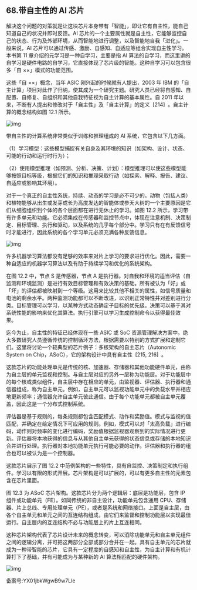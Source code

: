 ## 68.带自主性的 AI 芯片
解决这个问题的对策就是让这块芯片本身带有「智能」，即让它有自主性，能自己知道自己的状况并即时反馈。AI 芯片的一个主要属性就是自主性，它能够监控自己的状态、行为及外部环境，从而智能地进行调整，以及智能地自我「进化」。一般来说，AI 芯片可以通过传感、激励、自感知、自适应等组合实现自主性学习。本书第 11 章介绍的元学习是一种自学习，主要是指 AI 算法的自学习，而这里讲的自学习是硬件电路的自学习，它直接体现了芯片级的智能。这种自学习可以包含很多「自 ××」模式的功能范围。 


这些「自 ××」概念，当年 ASIC 刚兴起的时候就有人提出，2003 年 IBM 的「自主计算」项目对此作了归纳，使其成为一个研究主题。研究人员已经将自感知、自配置、自修复、自组织和其他自我特征视为自主计算的基本属性。自 2011 年以来，不断有人提出和修改对于「自主性」及「自主计算」的定义  [214]  。自主计算的概念结构如图 12.1 所示。 


![img](https://pic2.zhimg.com/v2-88e0fdfe53bd7711e8d5ab1b39621740.webp)

带自主性的计算系统非常类似于训练和推理组成的 AI 系统，它包含以下几方面。 


（1）学习模型：这些模型捕捉有关自身及其环境的知识（如架构、设计、状态、可能的行动和运行时行为）； 


（2）使用模型推理（如预测、分析、决策、计划）：模型推理可以使这些模型能够按照目标等级，根据它们的知识和推理采取行动（如探索、解释、报告、建议、自适应或影响其环境）。 


对于一个真正的自主性系统，持续、动态的学习是必不可少的。动物（包括人类）和植物能够从出生或发芽成长为高度发达的智能体或参天大树的一个主要原因是它们从细胞组织到个体的各个层面都在进行无休止的学习。如图 12.2 所示，学习带有许多单元和功能。它必须集成在传感器和监控节点中，体现在注意机制、决策制定、目标管理、执行和驱动，以及系统的几乎每个部分中。学习只有在有反馈信号时才能进行，因此系统的各个学习单元必须充满各种反馈信息。 


![img](https://pic1.zhimg.com/v2-3c5a44458b0298de8e81e26d1c61562f.webp)

许多机器学习算法都没有足够的效率来对片上学习的要求进行优化。因此，需要一种自适应的机器学习算法以及有助于持续学习和优化的系统架构。 


在图 12.2 中，节点 S 是传感器，节点 A 是执行器。对自我和环境的适当评估（自监测和环境监测）是进行有效目标管理和有效决策的基础。所有被认为「好」或「坏」的评估都被映射到一个等级。这用来比较其他不相关的属性，如信号质量和电池的剩余水平。两种监测功能都可以不断改进，以识别正常特性并对差别进行分类。目标管理可以学习，以某种方式动态确定子目标的优先级。决策可以基于其对系统性能的影响来优化其算法。执行引擎可以学习生成控制命令以获得最佳效果。 


迄今为止，自主性的特征已经体现在一些 ASIC 或 SoC 资源管理解决方案中。绝大多数研究人员遵循传统的控制循环方法，根据需要以特别的方式扩展和定制它们。这里将讨论一个较典型的芯片例子：多核架构的自主芯片（Autonomic System on Chip，ASoC），它的架构设计中具有自主性  [215, 216]  。 


这款芯片的功能处理单元是传统的核、加速器、存储器和其他功能硬件单元，由称为自主层的单元监视和控制。与自主层对应的另外一层称为功能层。对于功能层中的每个核或类似组件，自主层中存在相应的单元，由监视器、评估器、执行器和通信器组成，称为自主单元。例如，自主单元可以监视功能单元中的负载水平并相应地更新频率；通信器允许自主单元彼此通信。由于每个功能单元都被自主单元覆盖，因此这是一个分布式控制系统。 


评估器是基于规则的，每条规则都包含匹配模式、动作和奖励值。模式与监视的值匹配，并确定在给定情况下可应用的规则。例如，模式可以对「太高负载」进行编码，动作则对频率的变化进行编码，奖励值根据监视器观察到的实际情况进行更新。评估器将本地获得的信息与从其他自主单元获得的状态信息或存储的本地知识合并进行处理。执行器对本地功能单元执行可能必要的动作。评估器和执行器的组合也可以被认为是一个控制器。 


这款芯片展示了图 12.2 中范例架构的一些特性，具有自监控、决策制定和执行组件。学习以有限的形式开展。芯片架构是可以扩展的，可以有更多自主性的元素包含在芯片里面。 


图 12.3 为 ASoC 芯片架构。这款芯片分为两个逻辑层：底层是功能层，包含 IP 组件或功能单元（FE）。如同传统的非自主设计，功能单元包含通用 CPU、存储器、片上总线、专用处理单元（PE），或者是系统和网络接口。上面是自主层，由各个自主单元和单元之间的互连结构组成，由它们来监督和控制功能层以实现最佳运行。自主层内的互连结构不必与功能层上的片上互连相同。 


这种芯片架构代表了芯片设计未来的概念转变，可以消除功能单元和自主单元组件之间的逻辑分离，并可把这两部分全部或部分合并在一起。具有自主单元的芯片就成为一种带智能的芯片，它具有一定程度的自感知和自主性，为自主计算和有机计算打下了基础，并有可能成为与某种新的 AI 算法相匹配的硬件架构。 


![img](https://pic2.zhimg.com/v2-de2596c90844390ee41b6d48dbff055e.webp)

  



备案号:YX01jbkWgwB9w7Lle

